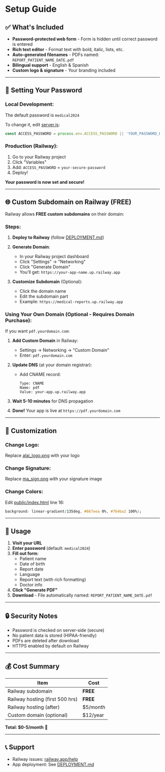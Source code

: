 # Setup Guide

## ✅ What's Included

- **Password-protected web form** - Form is hidden until correct password is entered
- **Rich text editor** - Format text with bold, italic, lists, etc.
- **Auto-generated filenames** - PDFs named: `REPORT_PATIENT_NAME_DATE.pdf`
- **Bilingual support** - English & Spanish
- **Custom logo & signature** - Your branding included

---

## 🔐 Setting Your Password

### Local Development:
The default password is `medical2024`

To change it, edit [server.js](server.js:10):
```javascript
const ACCESS_PASSWORD = process.env.ACCESS_PASSWORD || 'YOUR_PASSWORD_HERE';
```

### Production (Railway):
1. Go to your Railway project
2. Click "Variables"
3. Add: `ACCESS_PASSWORD` = `your-secure-password`
4. Deploy!

**Your password is now set and secure!**

---

## 🌐 Custom Subdomain on Railway (FREE)

Railway allows **FREE custom subdomains** on their domain:

### Steps:

1. **Deploy to Railway** (follow [DEPLOYMENT.md](DEPLOYMENT.md))

2. **Generate Domain**:
   - In your Railway project dashboard
   - Click "Settings" → "Networking"
   - Click "Generate Domain"
   - You'll get: `https://your-app-name.up.railway.app`

3. **Customize Subdomain** (Optional):
   - Click the domain name
   - Edit the subdomain part
   - Example: `https://medical-reports.up.railway.app`

### Using Your Own Domain (Optional - Requires Domain Purchase):

If you want `pdf.yourdomain.com`:

1. **Add Custom Domain** in Railway:
   - Settings → Networking → "Custom Domain"
   - Enter: `pdf.yourdomain.com`

2. **Update DNS** (at your domain registrar):
   - Add CNAME record:
     ```
     Type: CNAME
     Name: pdf
     Value: your-app.up.railway.app
     ```

3. **Wait 5-10 minutes** for DNS propagation

4. **Done!** Your app is live at `https://pdf.yourdomain.com`

---

## 🎨 Customization

### Change Logo:
Replace [alai_logo.png](alai_logo.png) with your logo

### Change Signature:
Replace [ma_sign.png](ma_sign.png) with your signature image

### Change Colors:
Edit [public/index.html](public/index.html) line 16:
```css
background: linear-gradient(135deg, #667eea 0%, #764ba2 100%);
```

---

## 📱 Usage

1. **Visit your URL**
2. **Enter password** (default: `medical2024`)
3. **Fill out form**:
   - Patient name
   - Date of birth
   - Report date
   - Language
   - Report text (with rich formatting)
   - Doctor info
4. **Click "Generate PDF"**
5. **Download** - File automatically named: `REPORT_PATIENT_NAME_DATE.pdf`

---

## 🔒 Security Notes

- Password is checked on server-side (secure)
- No patient data is stored (HIPAA-friendly)
- PDFs are deleted after download
- HTTPS enabled by default on Railway

---

## 💰 Cost Summary

| Item | Cost |
|------|------|
| Railway subdomain | **FREE** |
| Railway hosting (first 500 hrs) | **FREE** |
| Railway hosting (after) | $5/month |
| Custom domain (optional) | $12/year |

**Total: $0-5/month** 🎉

---

## 📞 Support

- Railway issues: [railway.app/help](https://railway.app/help)
- App deployment: See [DEPLOYMENT.md](DEPLOYMENT.md)
